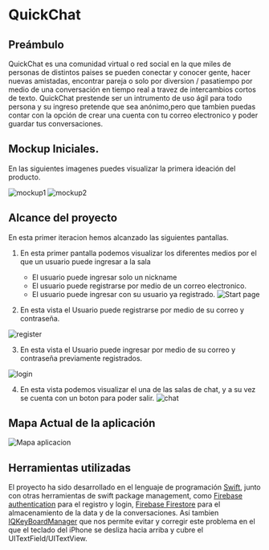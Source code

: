 # QuickChat

## Preámbulo
QuickChat es una comunidad virtual o red social en la que miles de personas de distintos paises se pueden conectar y conocer gente, hacer nuevas amistadas, encontrar pareja o solo por diversion / pasatiempo por medio de una conversación en tiempo real a travez de intercambios cortos de texto.
QuickChat prestende ser un intrumento de uso ágil para todo persona y su ingreso pretende que sea anónimo,pero que tambien puedas contar con la opción de crear una cuenta con tu correo electronico y poder guardar tus conversaciones.

## Mockup Iniciales.
En las siguientes imagenes puedes visualizar la primera ideación del producto.

![mockup1](https://i.ibb.co/6bJF22R/Whats-App-Image-2020-02-23-at-02-56-04.jpg)
![mockup2](https://i.ibb.co/jZppMTt/Whats-App-Image-2020-02-23-at-02-56-40.jpg)

## Alcance del proyecto
En esta primer iteracion hemos alcanzado las siguientes pantallas.

1. En esta primer pantalla podemos visualizar los diferentes medios por el que un usuario puede ingresar a la sala

    - El usuario puede ingresar solo un nickname
    - El usuario puede registrarse por medio de un correo electronico.
    - El usuario puede ingresar con su usuario ya registrado. 
![Start page](https://i.ibb.co/yS0WGst/Captura-de-Pantalla-2020-02-23-a-la-s-9-06-34.png)

2. En esta vista el Usuario puede registrarse por medio de su correo y contraseña.

![register](https://i.ibb.co/YdT8sPy/Captura-de-Pantalla-2020-02-23-a-la-s-4-01-11.png)

3. En esta vista el Usuario puede ingresar por medio de su correo y contraseña previamente registrados.

![login](https://i.ibb.co/LYyKCcK/Captura-de-Pantalla-2020-02-23-a-la-s-4-00-53.png)

4. En esta vista podemos visualizar el una de las salas de chat, y a su vez se cuenta con un boton para poder salir.
![chat](https://i.ibb.co/zXy5Bwx/Captura-de-Pantalla-2020-02-23-a-la-s-4-00-31.png)

## Mapa Actual de la aplicación
![Mapa aplicacion](https://i.ibb.co/K2s9hZj/Captura-de-Pantalla-2020-02-23-a-la-s-9-46-15.png)

## Herramientas utilizadas

El proyecto ha sido desarrollado en el lenguaje de programación [Swift](https://www.apple.com/mx/swift/), junto con otras herramientas de swift package management, como [Firebase authentication](https://firebase.google.com/docs/auth/ios/start?authuser=0) para el registro y login, [Firebase Firestore](https://firebase.google.com/docs/firestore/quickstart?authuser=0) para el almacenamiento de la data y de la conversaciones. Así tambien [IQKeyBoardManager](https://github.com/hackiftekhar/IQKeyboardManager) que nos permite evitar y corregir  este problema en el que el teclado del iPhone se desliza hacia arriba y cubre el UITextField/UITextView.


